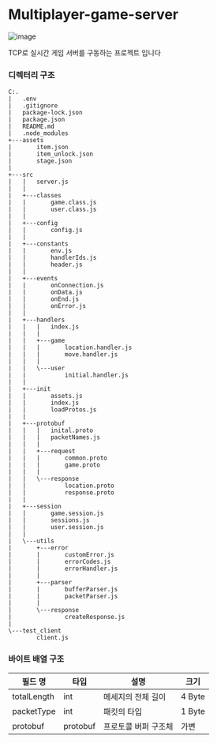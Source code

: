 # Multiplayer-game-server


![image](https://github.com/4cozm/Multiplayer-game-server/assets/49065386/24efd2a9-94ed-446e-9a40-d3b380361e81)

TCP로 실시간 게임 서버를 구동하는 프로젝트 입니다

### 디렉터리 구조
```
C:.
|   .env
|   .gitignore
|   package-lock.json
|   package.json
|   README.md
|   .node_modules
+---assets
|       item.json
|       item_unlock.json
|       stage.json
|
+---src
|   |   server.js
|   |
|   +---classes
|   |       game.class.js
|   |       user.class.js
|   |
|   +---config
|   |       config.js
|   |
|   +---constants
|   |       env.js
|   |       handlerIds.js
|   |       header.js
|   |
|   +---events
|   |       onConnection.js
|   |       onData.js
|   |       onEnd.js
|   |       onError.js
|   |
|   +---handlers
|   |   |   index.js
|   |   |
|   |   +---game
|   |   |       location.handler.js
|   |   |       move.handler.js
|   |   |
|   |   \---user
|   |           initial.handler.js
|   |
|   +---init
|   |       assets.js
|   |       index.js
|   |       loadProtos.js
|   |
|   +---protobuf
|   |   |   inital.proto
|   |   |   packetNames.js
|   |   |
|   |   +---request
|   |   |       common.proto
|   |   |       game.proto
|   |   |
|   |   \---response
|   |           location.proto
|   |           response.proto
|   |
|   +---session
|   |       game.session.js
|   |       sessions.js
|   |       user.session.js
|   |
|   \---utils
|       +---error
|       |       customError.js
|       |       errorCodes.js
|       |       errorHandler.js
|       |
|       +---parser
|       |       bufferParser.js
|       |       packetParser.js
|       |
|       \---response
|               createResponse.js
|
\---test_client
        client.js
```

### 바이트 배열 구조


| 필드 명      | 타입     | 설명                | 크기      |
|--------------|----------|---------------------|----------|
| totalLength  | int      | 메세지의 전체 길이  | 4 Byte   |
| packetType   | int      | 패킷의 타입         | 1 Byte   |
| protobuf     | protobuf | 프로토콜 버퍼 구조체 | 가변     |
